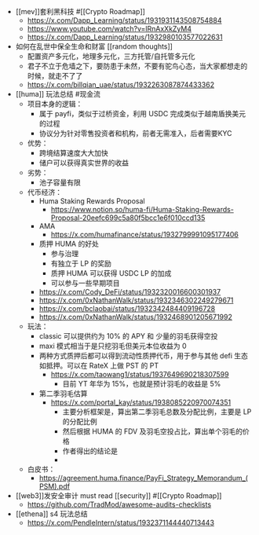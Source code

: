 - [[mev]]套利黑科技 #[[Crypto Roadmap]]
	- https://x.com/Dapp_Learning/status/1931931143508754884
	- https://www.youtube.com/watch?v=lRnAxXkZyM4
	- https://x.com/Dapp_Learning/status/1932980103577022631
- 如何在乱世中保全生命和财富 [[random thoughts]]
	- 配置资产多元化，地理多元化，三方托管/自托管多元化
	- 君子不立于危墙之下，要防患于未然，不要有驼鸟心态，当大家都想走的时候，就走不了了
	- https://x.com/billqian_uae/status/1932263087874433362
- [[huma]] 玩法总结 #现金流
	- 项目本身的逻辑：
		- 属于 payfi，类似于过桥资金，利用 USDC 完成类似于越南盾换美元的过程
		- 协议分为针对零售投资者和机构，前者无需准入，后者需要KYC
	- 优势：
		- 跨境结算速度大大加快
		- 储户可以获得真实世界的收益
	- 劣势：
		- 池子容量有限
	- 代币经济：
		- Huma Staking Rewards Proposal
			- https://www.notion.so/huma-fi/Huma-Staking-Rewards-Proposal-20eefc699c5a80f5bcc1e6f010ccd135
		- AMA
			- https://x.com/humafinance/status/1932799991095177406
		- 质押 HUMA 的好处
			- 参与治理
			- 有独立于 LP 的奖励
			- 质押 HUMA 可以获得 USDC LP 的加成
			- 可以参与一些早期项目
		- https://x.com/Cody_DeFi/status/1932320016600301937
		- https://x.com/0xNathanWalk/status/1932346302249279671
		- https://x.com/bclaobai/status/1932342484409196728
		- https://x.com/0xNathanWalk/status/1932468901205671992
	- 玩法：
		- classic 可以提供约为 10% 的 APY 和 少量的羽毛获得空投
		- maxi 模式相当于是只挖羽毛但美元本位收益为 0
		- 两种方式质押后都可以得到流动性质押代币，用于参与其他 defi 生态如抵押。可以在 RateX 上做 PST 的 PT
			- https://x.com/taowang1/status/1937649690218307599
				- 目前 YT 年华为 15%，也就是预计羽毛的收益是 5%
		- 第二季羽毛估算
			- https://x.com/portal_kay/status/1938085220970074351
				- 主要分析框架是，算出第二季羽毛总数及分配比例，主要是 LP 的分配比例
				- 然后根据 HUMA 的 FDV 及羽毛空投占比，算出单个羽毛的价格
				- 作者得出的结论是
				-
	- 白皮书：
		- https://agreement.huma.finance/PayFi_Strategy_Memorandum_(PSM).pdf
- [[web3]]发安全审计 must read [[security]] #[[Crypto Roadmap]]
	- https://github.com/TradMod/awesome-audits-checklists
- [[ethena]] s4 玩法总结
	- https://x.com/PendleIntern/status/1932371144440713443